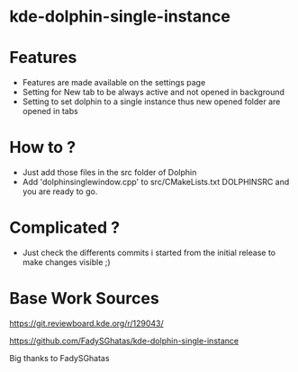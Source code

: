 # kde-dolphin-single-instance

# Features 
- Features are made available on the settings page 
- Setting for New tab to be always active and not opened in background 
- Setting to set dolphin to a single instance thus new opened folder are opened in tabs 

# How to ?
- Just add those files in the src folder of Dolphin 
- Add 'dolphinsinglewindow.cpp' to src/CMakeLists.txt DOLPHINSRC and you are ready to go.

# Complicated ? 
- Just check the differents commits i started from the initial release to make changes visible ;)

# Base Work Sources
https://git.reviewboard.kde.org/r/129043/

https://github.com/FadySGhatas/kde-dolphin-single-instance

Big thanks to FadySGhatas

